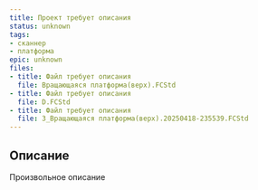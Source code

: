 ```yaml
---
title: Проект требует описания
status: unknown
tags:
- сканнер
- платформа
epic: unknown
files:
- title: Файл требует описания
  file: Вращающаяся платформа(верх).FCStd
- title: Файл требует описания
  file: D.FCStd
- title: Файл требует описания
  file: 3_Вращающаяся платформа(верх).20250418-235539.FCStd
---
```



## Описание

Произвольное описание